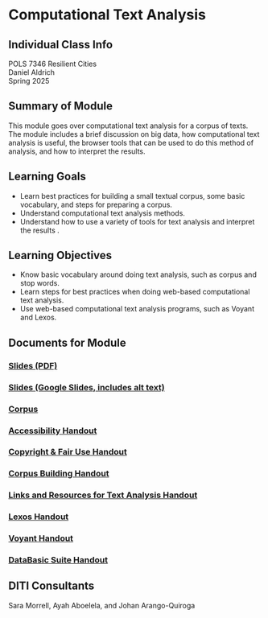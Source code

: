 # Computational Text Analysis

## Individual Class Info
POLS 7346 Resilient Cities
<br>
Daniel Aldrich
<br>
Spring 2025
<br>

## Summary of Module
This module goes over computational text analysis for a corpus of texts. The module includes a brief discussion on big data, how computational text analysis is useful, the browser tools that can be used to do this method of analysis, and how to interpret the results. 

## Learning Goals
- Learn best practices for building a small textual corpus, some basic vocabulary, and steps for preparing a corpus.
- Understand computational text analysis methods.
- Understand how to use a variety of tools for text analysis and interpret the results .

## Learning Objectives
- Know basic vocabulary around doing text analysis, such as corpus and stop words.
- Learn steps for best practices when doing web-based computational text analysis.
- Use web-based computational text analysis programs, such as Voyant and Lexos.

## Documents for Module

### [Slides (PDF)](https://github.com/NULabNortheastern/digitalassignmentshowcase/blob/main/text-analysis/sp25-aldrich-pols7346-textanalysis/SP25_Aldrich_Resilient%20Cities_Text%20Analysis_Slides.pdf)

### [Slides (Google Slides, includes alt text)](https://docs.google.com/presentation/d/1MYl2lK3QClQeiQoK6DQn0akG1gG0qn4rpdy9oqWkWnY/edit?usp=sharing)

### [Corpus]()

### [Accessibility Handout](https://github.com/NULabNortheastern/digitalassignmentshowcase/blob/main/handouts/general/Handout-Accessibility_in_Digital_Content.pdf)

### [Copyright & Fair Use Handout](https://github.com/NULabNortheastern/digitalassignmentshowcase/blob/main/handouts/general/Copyright-Fair-Use.pdf)

### [Corpus Building Handout](https://github.com/NULabNortheastern/digitalassignmentshowcase/blob/main/handouts/text-analysis/Handout-Corpus_Building.pdf)

### [Links and Resources for Text Analysis Handout](https://github.com/NULabNortheastern/digitalassignmentshowcase/blob/main/handouts/text-analysis/Handout-Links_Resources.pdf)

### [Lexos Handout](https://github.com/NULabNortheastern/digitalassignmentshowcase/blob/main/handouts/text-analysis/Handout-Lexos.pdf)

### [Voyant Handout](https://github.com/NULabNortheastern/digitalassignmentshowcase/blob/main/handouts/text-analysis/Handout-Voyant.pdf)

### [DataBasic Suite Handout](https://github.com/NULabNortheastern/digitalassignmentshowcase/blob/main/handouts/text-analysis/Handout-DataBasic_Suite.pdf)



## DITI Consultants
Sara Morrell, Ayah Aboelela, and Johan Arango-Quiroga

